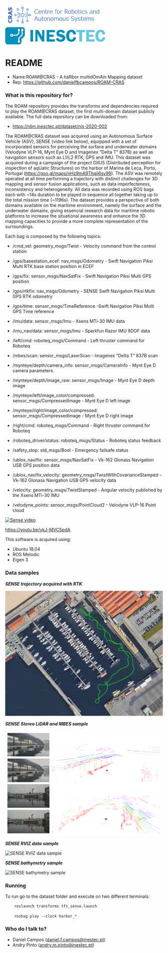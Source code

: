 <p align="left">
<img src="cras.png" width="320" />
<img src="inesctec.png" width="320" />
</p>

# README #

* Name:ROAM@CRAS - A haRbor multidOmAin Mapping dataset
* Rep: https://github.com/danielfbcampos/ROAM-CRAS

### What is this repository for? ###

The ROAM repository provides the transforms and dependencies required to play the ROAM@CRAS dataset, the first multi-domain dataset publicly available. The full data repository can be downloaded from:

   * https://rdm.inesctec.pt/dataset/nis-2020-002 

The ROAM@CRAS dataset was acquired using an Autonomous Surface Vehicle (ASV), SENSE (video link below), equipped with a set of incorporated sensors for perceiving the surface and underwater domains (Velodyne VLP-16, Mynt Eye D and Imagenex ”Delta T” 837B) as well as navigation sensors such as L1/L2 RTK, GPS and IMU. This dataset was acquired during a campaign of the project DIIUS (Distributed perceptIon for inspectIon of aqUatic Structures) on the harbor of Marina de Leça, Porto, Portugal (https://goo.gl/maps/nHz9mA9Thqii6sy99). The ASV was remotely operated at all time performing a trajectory with distinct challenges for 3D mapping and sensor fusion applications, such as data imperfecteness, inconsistency and heterogeneity. All data was recorded using ROS bags each with ~14s duration to be played in sequence all together taking up to the total mission time (~1196s). The dataset provides a perspective of both domains available on the maritime environment, namely the surface and the underwater domains, giving essencial research data for maritime robotic platforms to increase the situational awareness and enhance the 3D mapping capacities to provide a more complete representation of the surroundings. 

Each bag is composed by the following topics:

   * /cmd_vel: geometry_msgs/Twist - Velocity command from the control station

   * /gps/basestation_ecef: nav_msgs/Odometry - Swift Navigation Piksi Multi RTK base station position in ECEF

   * /gps/fix: sensor_msgs/NavSatFix - Swift Navigation Piksi Multi GPS position

   * /gps/rtkfix: nav_msgs/Odometry - SENSE Swift Navigation Piksi Multi GPS RTK odometry

   * /gps/time: sensor_msgs/TimeReference -Swift Navigation Piksi Multi GPS Time reference

   * /imu/data: sensor_msgs/Imu - Xsens MTi-30 IMU data

   * /imu_nav/data: sensor_msgs/Imu - Sparkfun Razor IMU 9DOF data

   * /left/cmd: roboteq_msgs/Command - Left thruster command for Roboteq

   * /mbes/scan: sensor_msgs/LaserScan - Imagenex ”Delta T” 837B scan

   * /mynteye/depth/camera_info: sensor_msgs/CameraInfo - Mynt Eye D camera parameters

   * /mynteye/depth/image_raw: sensor_msgs/Image - Mynt Eye D depth image

   * /mynteye/left/image_color/compressed: sensor_msgs/CompressedImage - Mynt Eye D left image

   * /mynteye/right/image_color/compressed: sensor_msgs/CompressedImage - Mynt Eye D right image

   * /right/cmd: roboteq_msgs/Command - Right thruster command for Roboteq

   * /roboteq_driver/status: roboteq_msgs/Status - Roboteq status feedback

   * /safety_stop: std_msgs/Bool - Emergency failsafe status

   * /ublox_nav/fix: sensor_msgs/NavSatFix - Vk-162 Glonass Navigation USB GPS position data

   * /ublox_nav/fix_velocity: geometry_msgs/TwistWithCovarianceStamped - Vk-162 Glonass Navigation USB GPS velocity data

   * /velocity: geometry_msgs/TwistStamped - Angular velocity published by the Xsens MTi-30 IMU

   * /velodyne_points: sensor_msgs/PointCloud2 - Velodyne VLP-16 Point cloud


[![Sense video](SENSE.gif)](https://youtu.be/vkJ-MVCSpdA)

https://youtu.be/vkJ-MVCSpdA

This software is acquired using:
   * Ubuntu 18.04
   * ROS Melodic
   * Eigen 3

### Data samples

***SENSE trajectory acquired with RTK***

![SENSE trajectory acquired with RTK](figs/rtk_traj.png)

***SENSE Stereo LiDAR and MBES sample***

![SENSE Stereo LiDAR and MBES sample](figs/ROAM.png)

***SENSE RVIZ data sample***

![SENSE RVIZ data sample](figs/rviz.gif)

***SENSE bathymetry sample***

![SENSE bathymetry sample](figs/bath.gif)

### Running

To run go to the dataset folder and execute on two different terminals:

````
    roslaunch transforms tfs_sense.launch

    rosbag play --clock harbor_*
````

### Who do I talk to? ###

   * Daniel Campos ([daniel.f.campos@inestec.pt](mailto:daniel.f.campos@inestec.pt))
   * Andry Pinto ([andry.m.pinto@inestec.pt](mailto:andry.m.pinto@inestec.pt))

